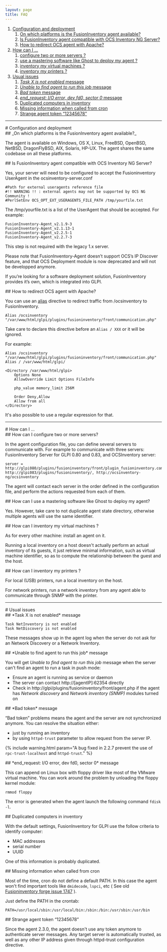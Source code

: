 ```yaml
---
layout: page
title: FAQ
---
```


1. [Configuration and deployment](#config-and-deploy)
   1. [On which platforms is the FusionInventory agent available?](#agent-platform-availability)
   1. [Is FusionInventory agent compatible with OCS Inventory NG Server?](#agent-ocs-compat)
   1. [How to redirect OCS agent with Apache?](#redirect-ocs-agent)
1. [How can I ...](#how-can-i-do)
   1. [configure two or more servers ?](#more-servers)
   1. [use a mastering software like Ghost to deploy my agent ?](#mastering-software)
   1. [inventory my virtual machines ?](#vms)
   1. [inventory my printers ?](#printers)
1. [Usual issues](#issues)
   1. [*Task X is not enabled* message](#task-x-not-enabled)
   1. [*Unable to find agent to run this job* message](#no-agent-to-run-job)
   1. [*Bad token* message](#bad-token)
   1. [*end_request: I/O error, dev fd0, sector 0* message](#floppy-io-error)
   1. [Duplicated computers in inventory](#dup-computers)
   1. [Missing information when called from cron](#missing-info-under-cron)
   1. [Strange agent token “12345678”](#strange-agent-token)

___

<div id='config-and-deploy'/>
# Configuration and deployment

<div id='agent-platform-availability'/>
## _On which platforms is the FusionInventory agent available?_

The agent is available on Windows, OS X, Linux, FreeBSD, OpenBSD,
NetBSD, DragonFlyBSD, AIX, Solaris, HP-UX. The agent shares the same
codebase on all these platforms.

<div id='agent-ocs-compat'/>
## Is FusionInventory agent compatible with OCS Inventory NG Server?

Yes, your server will need to be configured to accept the Fusioninventory UserAgent in the ocsinventory-server.conf

    #Path for external useragents reference file
    #!! WARNING !! : external agents may not be supported by OCS NG Community ! 
    #PerlSetEnv OCS_OPT_EXT_USERAGENTS_FILE_PATH /tmp/yourfile.txt

The /tmp/yourfile.txt is a list of the UserAgent that should be accepted. For
example:

    FusionInventory-Agent_v2.1.9-3
    FusionInventory-Agent_v2.1.13-1
    FusionInventory-Agent_v2.2.5-1
    FusionInventory-Agent_v2.2.7-3

This step is not required with the legacy 1.x server.

Please note that FusionInventory-Agent doesn’t support OCS’s IP Discover
feature, and that OCS Deployment module is now deprecated and will not
be developped anymore.

If you’re looking for a software deployment solution, FusionInventory
provides it’s own, which is integrated into GLPI.

<div id='redirect-ocs-agent'/>
## How to redirect OCS agent with Apache?

You can use an [alias](http://httpd.apache.org/docs/2.2/mod/mod_alias.html) directive to
redirect traffic from /ocsinventory to FusionInventory.

    Alias /ocsinventory "/var/www/html/glpi/plugins/fusioninventory/front/communication.php"

Take care to declare this directive before an `Alias / XXX` or it will be ignored.

For example:

    Alias /ocsinventory "/var/www/html/glpi/plugins/fusioninventory/front/communication.php"
    Alias / /var/www/html/glpi/
    
    <Directory /var/www/html/glpi>
        Options None
        AllowOverride Limit Options FileInfo
    
        php_value memory_limit 256M
    
        Order Deny,Allow
        Allow from all
    </Directory>

It's also possible to use a regular expression for that.

***

<div id='how-can-i-do'/>
# How can I ...

<div id='more-servers'/>
## How can I configure two or more servers?

 In the agent configuration file, you can define several servers to
communicate with. For example to communicate with three servers:
FusionInventory Server for GLPI 0.80 and 0.83, and OCSInventory server:

    server = http://glpi080/plugins/fusioninventory/front/plugin_fusioninventory.communication.php, http://glpi083/plugins/fusioninventory/, http://ocsinventory-ng/ocsinventory

The agent will contact each server in the order defined in the configuration
file, and perform the actions requested from each of them.

<div id='mastering-software'/>
## How can I use a mastering software like Ghost to deploy my agent?

Yes. However, take care to not duplicate agent state directory, otherwise
multiple agents will use the same identifier.

<div id='vms'/>
## How can I inventory my virtual machines ?

As for every other machine: install an agent on it.

Running a local inventory on a host doesn't actually perform an actual
inventory of its guests, it just retrieve minimal information, such as virtual
machine identifier, so as to compute the relationship between the guest and the
host.

<div id='printers'/>
## How can I inventory my printers ?

For local (USB) printers, run a local inventory on the host.

For network printers, run a network inventory from any agent able to
communicate through SNMP with the printer.

***

<div id='issues'/>
# Usual issues

<div id='task-x-not-enabled'/>
## *Task X is not enabled* message

    Task NetInventory is not enabled
    Task NetDiscovery is not enabled

These messages show up in the agent log when the server do not ask for an Network
Discovery or a Network Inventory.

<div id='no-agent-to-run-job'/>
## *Unable to find agent to run this job* message

You will get *Unable to find agent to run this job* message when the server can't find an agent
to run a task in push mode:

* Ensure an agent is running as service or daemon
* The server can contact http://[agentIP]:62354 directly
* Check in http://glpi/plugins/fusioninventory/front/agent.php if the agent has *Network discovery*
  and *Network inventory (SNMP)* modules turned on

<div id='bad-token'/>
## *Bad token* message

“Bad token” problems means the agent and the server are not synchronized anymore. You can resolve the situation either:

* just by running an inventory
* by using `httpd-trust` parameter to allow request from the server IP.

{% include warning.html param="A bug fixed in 2.2.7 prevent the use of <code class='highlighter-rouge'>rpc-trust-localhost</code> and <code class='highlighter-rouge'>httpd-trust</code>." %}

<div id='floppy-io-error'/>
## *end_request: I/O error, dev fd0, sector 0* message

This can append on Linux box with floppy driver like most of the VMware virtual machine. You can
work around the problem by unloading the floppy kernel module:

    rmmod floppy

The error is generated when the agent launch the following command `fdisk -l`.

<div id='dup-computers'/>
## Duplicated computers in inventory

With the default settings, FusionInventory for GLPI use the follow criteria to identify computer:

* MAC addresses
* serial number
* UUID

One of this information is probably duplicated.

<div id='missing-info-under-cron'/>
## Missing information when called from cron

Most of the time, cron do not define a default PATH. In this case the agent won't
find important tools like `dmidecode`, `lspci`, etc ( See old [Fusioninventory forge issue 1747](http://forge.fusioninventory.org/issues/1747) ).

Just define the PATH in the crontab:

    PATH=/usr/local/sbin:/usr/local/bin:/sbin:/bin:/usr/sbin:/usr/bin

<div id='strange-agent-token'/>
## Strange agent token “12345678”

Since the agent 2.3.0, the agent doesn't use any token anymore to authenticate
server messages. Any target server is automatically trusted, as well as any
other IP address given through httpd-trust configuration directive.
